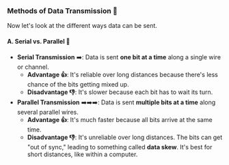 ### Methods of Data Transmission 🔌

Now let's look at the different ways data can be sent.

#### A. Serial vs. Parallel 🚦

- **Serial Transmission** ➡️: Data is sent **one bit at a time** along a single wire or channel.
  - **Advantage 👍**: It's reliable over long distances because there's less chance of the bits getting mixed up.
  - **Disadvantage 👎**: It's slower because each bit has to wait its turn.
- **Parallel Transmission** ➡️➡️➡️: Data is sent **multiple bits at a time** along several parallel wires.
  - **Advantage 👍**: It's much faster because all bits arrive at the same time.
  - **Disadvantage 👎**: It's unreliable over long distances. The bits can get "out of sync," leading to something called **data skew**. It's best for short distances, like within a computer.